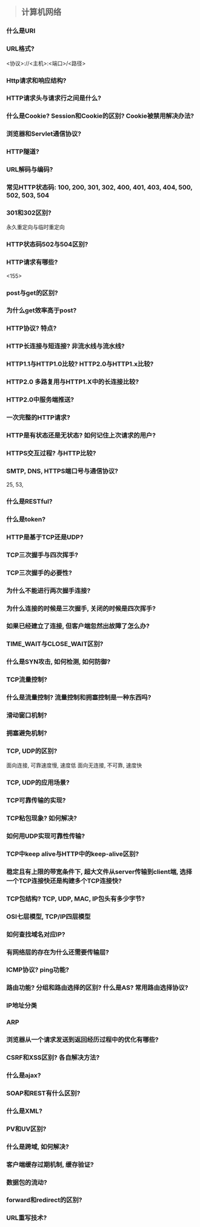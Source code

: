 > ## 计算机网络

### 什么是URI
### URL格式?
<协议>://<主机>:<端口>/<路径>
### Http请求和响应结构?
### HTTP请求头与请求行之间是什么? 
### 什么是Cookie? Session和Cookie的区别? Cookie被禁用解决办法?
### 浏览器和Servlet通信协议?
### HTTP隧道?
### URL解码与编码?
### 常见HTTP状态码: 100, 200, 301, 302, 400, 401, 403, 404, 500, 502, 503, 504
### 301和302区别?
永久重定向与临时重定向
### HTTP状态码502与504区别?
### HTTP请求有哪些?
<155>
### post与get的区别?
### 为什么get效率高于post?
### HTTP协议? 特点?
### HTTP长连接与短连接? 非流水线与流水线?
### HTTP1.1与HTTP1.0比较? HTTP2.0与HTTP1.x比较?
### HTTP2.0 多路复用与HTTP1.X中的长连接比较?
### HTTP2.0中服务端推送?
### 一次完整的HTTP请求?
### HTTP是有状态还是无状态? 如何记住上次请求的用户? 
### HTTPS交互过程? 与HTTP比较?
### SMTP, DNS, HTTPS端口号与通信协议?
25, 53, 
### 什么是RESTful?
### 什么是token? 
### HTTP是基于TCP还是UDP? 
### TCP三次握手与四次挥手?
### TCP三次握手的必要性?
### 为什么不能进行两次握手连接?
### 为什么连接的时候是三次握手, 关闭的时候是四次挥手?
### 如果已经建立了连接, 但客户端忽然出故障了怎么办?
### TIME_WAIT与CLOSE_WAIT区别?
### 什么是SYN攻击, 如何检测, 如何防御?
### TCP流量控制?
### 什么是流量控制? 流量控制和拥塞控制是一种东西吗?
### 滑动窗口机制?
### 拥塞避免机制?
### TCP, UDP的区别? 
面向连接, 可靠速度慢, 速度低
面向无连接, 不可靠, 速度快
### TCP, UDP的应用场景? 
### TCP可靠传输的实现? 
### TCP粘包现象? 如何解决? 
### 如何用UDP实现可靠性传输?
### TCP中keep alive与HTTP中的keep-alive区别?
### 稳定且有上限的带宽条件下, 超大文件从server传输到client端, 选择一个TCP连接快还是构建多个TCP连接快?
### TCP包结构? TCP, UDP, MAC, IP包头有多少字节?
### OSI七层模型, TCP/IP四层模型
### 如何查找域名对应IP? 
### 有网络层的存在为什么还需要传输层?
### ICMP协议? ping功能? 
### 路由功能? 分组和路由选择的区别? 什么是AS? 常用路由选择协议? 
### IP地址分类
### ARP
### 浏览器从一个请求发送到返回经历过程中的优化有哪些? 
### CSRF和XSS区别? 各自解决方法?
### 什么是ajax?
### SOAP和REST有什么区别?
### 什么是XML?
### PV和UV区别?
### 什么是跨域, 如何解决? 
### 客户端缓存过期机制, 缓存验证?
### 数据包的流动?
### forward和redirect的区别?
### URL重写技术?